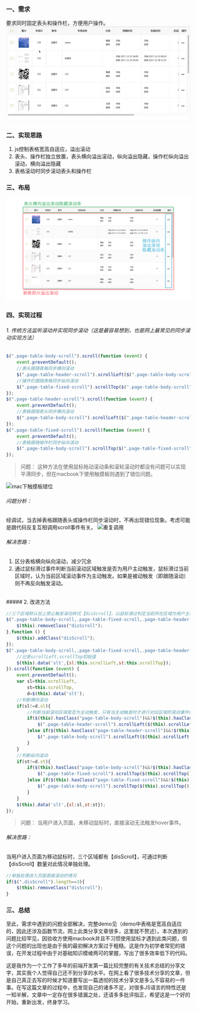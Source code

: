 ### 一、需求
要求同时固定表头和操作栏，方便用户操作。
![效果](resource/images/finish.gif) 

### 二、实现思路
1. js控制表格宽高自适应，溢出滚动
2. 表头、操作栏独立放置，表头横向溢出滚动，纵向溢出隐藏，操作栏纵向溢出滚动，横向溢出隐藏
3. 表格滚动时同步滚动表头和操作栏

### 三、布局
![布局](resource/images/layout.png)

### 四、实现过程
###### 1. 传统方法监听滚动并实现同步滚动（这是最容易想到，也是网上最常见的同步滚动实现方法）
```javascript
$(".page-table-body-scroll").scroll(function (event) {
    event.preventDefault();
    //表头跟随表格同步横向滚动
    $(".page-table-header-scroll").scrollLeft($(".page-table-body-scroll").scrollLeft());
    //操作栏跟随表格同步纵向滚动
    $(".page-table-fixed-scroll").scrollTop($(".page-table-body-scroll").scrollTop());
});
$(".page-table-header-scroll").scroll(function (event) {
    event.preventDefault();
    //表格跟随表头同步横向滚动
    $(".page-table-body-scroll").scrollLeft($(".page-table-header-scroll").scrollLeft());
});
$(".page-table-fixed-scroll").scroll(function (event) {
    event.preventDefault();
    //表格跟随操作栏同步纵向滚动
    $(".page-table-body-scroll").scrollTop($(".page-table-fixed-scroll").scrollTop());
});
```
> 问题：
这种方法在使用鼠标拖动滚动条和滚轮滚动时都没有问题可以实现平滑同步，但在macbook下使用触摸板则遇到了错位问题。

![mac下触摸板错位](http://upload-images.jianshu.io/upload_images/7226169-9c9d2d32b42cfed1.gif?imageMogr2/auto-orient/strip%7CimageView2/2/w/1240)
###### 问题分析：
经调试，当去掉表格跟随表头或操作栏同步滚动时，不再出现错位现象。考虑可能是跟代码反复互相调用scroll事件有关。
![重复调用](http://upload-images.jianshu.io/upload_images/7226169-669a31293dfc8645.png?imageMogr2/auto-orient/strip%7CimageView2/2/w/1240)
###### 解决思路：
1. 区分表格横向纵向滚动，减少冗余
2. 通过鼠标滑过事件判断当前滚动区域触发是否为用户主动触发，鼠标滑过当前区域时，认为当前区域滚动事件为主动触发。如果是被动触发（即跟随滚动）则不再反向触发滚动。
<br>
##### 2. 改进方法

```javascript
//三个区域默认加上禁止触发滚动样式【disScroll】，以鼠标滑过判定当前所在区域为用户主动触发移除【disScroll】
$(".page-table-body-scroll,.page-table-fixed-scroll,.page-table-header-scroll").hover(function () {
    $(this).removeClass("disScroll");
},function () {
    $(this).addClass("disScroll");
});
$(".page-table-body-scroll,.page-table-fixed-scroll,.page-table-header-scroll").each(function(){
    //记录scrollLeft,scrollTop初始值
    $(this).data('slt',{sl:this.scrollLeft,st:this.scrollTop});
}).scroll(function (event) {
    event.preventDefault();
    var sl=this.scrollLeft,
        st=this.scrollTop,
        d=$(this).data('slt');  
    //判断横向滚动
    if(sl!=d.sl){
        //判断当前滚动区域是否为主动触发，只有当主动触发时才进行对应区域的滚动事件触发
        if($(this).hasClass("page-table-body-scroll")&&!$(this).hasClass("disScroll")) {
            $(".page-table-header-scroll").scrollLeft($(this).scrollLeft());
        }else if($(this).hasClass("page-table-header-scroll")&&!$(this).hasClass("disScroll")) {
            $(".page-table-body-scroll").scrollLeft($(this).scrollLeft());
        }
    }
    //判断纵向滚动
    if(st!=d.st){
        if($(this).hasClass("page-table-body-scroll")&&!$(this).hasClass("disScroll")){
            $(".page-table-fixed-scroll").scrollTop($(this).scrollTop());
        }else if($(this).hasClass("page-table-fixed-scroll")&&!$(this).hasClass("disScroll")){
            $(".page-table-body-scroll").scrollTop($(this).scrollTop());
        }
    }
    $(this).data('slt',{sl:sl,st:st});
});
```
> 问题：
当用户进入页面，未移动鼠标时，直接滚动无法触发hover事件。
 
###### 解决思路：
当用户进入页面为移动鼠标时，三个区域都有【disScroll】，可通过判断【disScroll】数量对此情况单独处理。

```javascript
//单独处理进入页面直接滚动的情况
if($(".disScroll").length==3){
    $(this).removeClass("disScroll");
}
```
### 三、总结
至此，需求中遇到的问题全部解决，完整demo见（demo中表格是宽高自适应的，因此还涉及函数节流，网上此类分享文章很多，这里就不赘述）。本次遇到的问题比较罕见，因验收方使用macbook并且不习惯使用鼠标才遇到此类问题，但这个问题的出现也是由于我的最初解决方案过于粗糙。这是作为初学者常犯的错误，在开发过程中由于对基础知识模棱两可的掌握，写出了很多效率低下的代码。

这是我作为一个工作了多年的前端开发第一篇比较完整的有关技术总结的分享文字，其实我个人觉得自己还不到分享的水平。在网上看了很多技术分享的文章，但是自己真正去写的时候才知道要写出一篇透彻的技术分享文是多么不容易的一件事。在写这篇文章的过程中，也发现自己的诸多不足，对很多JS语言的特性还是一知半解，文章中一定存在很多错漏之处，还请多多批评指正，希望这是一个好的开始，重新出发，终身学习。